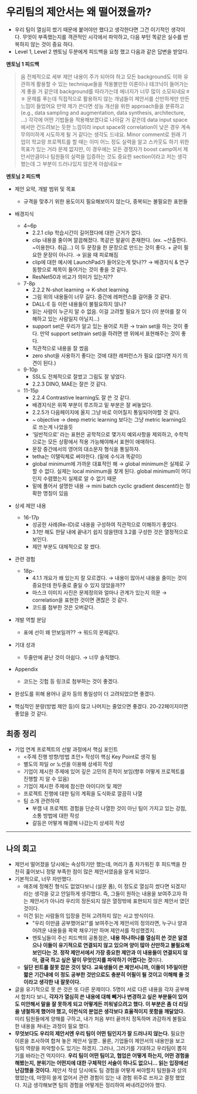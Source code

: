 # 우리팀의 제안서는 왜 떨어졌을까?

- 우리 팀이 열심히 썼기 때문에 붙어야만 했다고 생각한다면 그건 이기적인 생각이다. 무엇이 부족했는지를 객관적인 시각에서 파악하고, 다음 부턴 똑같은 실수를 반복하지 않는 것이 중요 하다.
- Level 1, Level 2 멘토님 두분에게 피드백을 요청 했고 다음과 같은 답변을 받았다.

**멘토님 1 피드백**

> 음 전체적으로 세부 제안 내용이 주가 되어야 하고 모든 background도 이와 유관하게 활용할 수 있는 technique들을 적용볼만한 이론이나 테크닉이 들어가는 게 좋을 거 같은데 background를 따라가는데 에너지가 너무 많이 소모되네요ㅎㅎ 문제를 푸는데 직접적으로 활용하지 않는 개념들이 제안서를 산만하게만 만든 느낌이 들었어요 만약 제가 쓴다면 성능 개선을 위한 approach들을 분류하고 (e.g., data sampling and augmentation, data synthesis, architecture, ...) 각각에 어떤 기법들을 적용해보겠다로 나아갈 거 같은데 data input space에서만 건드려보는 듯한 느낌이라 input space와 correlation이 낮은 경우 계속 무의미하게 시도하게 될 거 같다는 생각도 드네요. Minor comment로 원래 기업이 학교랑 프로젝트를 할 때는 이미 어느 정도 실력을 알고 스카웃도 하기 위한 목표가 있는 거라 문제 없지만, 이 경우에는 모든 경쟁자가 boost camp여서 제안서만큼이나 팀원들의 실력을 입증하는 것도 중요한 section이라고 저는 생각했는데 그 부분이 드러나있지 않은게 아쉽네요ㅠ 

**멘토님 2 피드백** 

- 제안 요약, 개발 범위 및 목표
    - 규격을 맞추기 위한 용도이지 필요해보이지 않는다, 중복되는 불필요한 표현들
- 배경지식
    - 4~6p
        - 2.2.1 clip 학습시간이 길어졌다에 대한 근거가 없다.
        - clip 내용을 줄이며 깔끔해졌다. 똑같은 말끝이 존재한다. (ex. ~산출한다. ~이용한다. 취급…) 이 두 문장을 한 문장으로 만드는 것이 좋다. + 굳이 필요한 문장이 아니다. → 읽을 때 피로해짐
        - clip에 대한 예시에 LaunchPad가 들어오는게 맞나?? → 배경지식 & 연구동향으로 제목이 들어가는 것이 좋을 것 같다.
        - ResNet50과 비교가 의미가 있는지??
    - 7-8p
        - 2.2.2 N-shot learning → K-shot learning
        - 그림 위의 내용들이 너무 길다. 중간에 레퍼런스를 걸어줄 것 같다.
        - DALL-E 등 이런 내용들이 불필요하지 않나?
        - 읽는 사람이 누군지 알 수 없음. 이걸 고려할 필요가 있다 (이 분야를 잘 이해하고 있는 사람일지 아닐지…)
        - support set은 우리가 알고 있는 용어로 치환 → train set을 하는 것이 좋다. 만약 support set(train set)을 하려면 맨 위에서 표현해주는 것이 좋다.
        - 직관적으로 내용을 잘 썼음
        - zero shot을 사용하기 좋다는 것에 대한 레퍼런스가 필요 (없다면 자기 의견이 된다.)
    - 9-10p
        - SSL도 전체적으로 잘썼고 그림도 잘 넣었다.
        - 2.2.3 DINO, MAE는 잘쓴 것 같다.
    - 11-15p
        - 2.2.4 Contrastive learning도 잘 쓴 것 같다.
        - 배경지식은 위쪽 부분이 루즈하고 밑 부분은 잘 써놓았다.
        - 2.2.5가 다음페이지에 올지 그냥 바로 이어질지 통일되어야할 것 같다.
        - ~ objective → deep metric learning 보다는 그냥 metric learning으로 쓰는게 나았을듯
        - ‘일반적으로’ 라는 표현은 공학적으로 몇가지 예외사항을 제외하고, 수학적으로는 모든 상황에서 적용 가능해야해서 표현이 애매하다.
        - 문장 중간에서의 영어의 대소문자 형식을 통일하자.
        - tetha는 이탤릭체로 써야한다. (밑에 수식과 똑같이)
        - global minimum에 가까운 대표적인 해 → global minimum은 실제로 구할 수 없다. 실제는 local minimum을 찾게 된다. global minimum이 어디인지 수렴했는지 실제로 알 수 없기 때문
        - 밑에 풀어서 설명한 내용 → mini batch cyclic gradient descent라는 정확한 명칭이 있음
- 상세 제안 내용
    - 16-17p
        - 성공한 사례(Re-ID)로 내용을 구성하여 직관적으로 이해하기 좋았다.
        - 3.1만 해도 한달 내에 끝내기 쉽지 않을텐데 3.2를 구성한 것은 열정적으로 보인다.
        - 제안 부분도 대체적으로 잘 썼다.
- 관련 경험
    - 18p-
        - 4.1.1 개요가 왜 있는지 잘 모르겠다. → 내용이 많아서 내용을 줄이는 것이 중요한데 한두줄로 줄일 수 있지 않았을까??
        - 마스크 이미지 사진은 문제정의와 얼마나 관계가 있는지 의문 → correlation을 표현한 것이면 괜찮은 것 같다.
        - 코드를 첨부한 것은 오버같다.
- 개발 역할 분담
    - 표에 선이 왜 안보일까?? → 워드의 문제같다.
- 기대 성과
    - 두줄만에 끝난 것이 아쉽다. → 너무 솔직했다.
- Appendix
    - 코드는 깃헙 등 링크로 첨부하는 것이 좋겠다.

- 완성도를 위해 용어나 글자 등의 통일성이 더 고려되었으면 좋겠다.
- 핵심적인 분량(방법 제안 등)이 많고 나머지는 줄었으면 좋겠다. 20-22페이지이면 좋았을 것 같다.

## 최종 정리

- 기업 연계 프로젝트의 선발 과정에서 핵심 포인트
    - <주제 진행 방향/방법 초안> 작성이 핵심 Key Point로 생각 됨
    - 별도의 파일 or 노션을 이용해 상세히 작성
    - 기업이 제시한 주제에 있어 깊은 고민의 흔적이 보임(향후 어떻게 프로젝트를 진행할 지 알 수 있음)
    - 기업이 제시한 주제에 참신한 아이디어 및 제안
    - 프로젝트 진행에 대한 팀의 계획을 도식화로 깔끔히 나열
    - 팀 소개 관련하여
        - 부캠 내 프로젝트 경험을 단순히 나열한 것이 아닌 팀이 가지고 있는 강점, 소통 방법에 대한 작성
        - 갈등은 어떻게 해결해 나갔는지 상세히 작성

---

## 나의 회고

- 제안서 떨어졌을 당시에는 속상하기만 했는데, 머리가 좀 차가워진 후 피드백을 찬찬히 훑어보니 정말 부족한 점이 많은 제안서였음을 알게 되었다.
- 기본적으로, 너무 자만했다.
    - 애초에 정해진 형식도 없었다보니 (설문 폼), 이 정도로 열심히 썼다면 되겠지! 라는 생각을 갖고 안일하게 생각했다. 즉, 그들이 원하는 내용을 보여주고자 하는 제안서가 아니라 우리의 정돈되지 않은 열정밖에 표현되지 않은 제안서 였던 것이다.
    - 이건 읽는 사람들의 입장을 전혀 고려하지 않는 사고 방식이다.
        - "우리 이만큼 공부했어요!"를 보여주는게 제안서의 정의라면, 누구나 양과 어려운 내용들을 꽉꽉 채우기만 하며 제안서를 작성했겠지.
        - 멘토님들이 주신 피드백의 공통점은, **내용 하나하나를 열심히 쓴 것은 알겠으나 이들이 유기적으로 연결되지 않고 있으며 양이 많아 산만하고 불필요해보인다는 것. 정작 제안서에서 가장 중요한 제안과 이 내용들이 연결되지 않아, 결국 하고 싶은 말이 무엇인지를 파악하기 어렵다는 것**이다.
    - **일단 핀트를 잘못 잡은 것이 맞다. 교육생들이 쓴 제안서니까, 이들이 1주일이란 짧은 기간내에 이 정도 공부한 것만으로도 충분히 어필이 될 것이고 이해해 줄 것이라고 생각한 내 잘못이다.**
- 글을 유기적으로 못 쓴 것은 또 다른 문제이다. 5명이 서로 다른 내용을 각자 공부해서 합치다 보니, **각자가 열심히 쓴 내용에 대해 빼거나 변경하고 싶은 부분들이 있어도 미안해서 말을 잘 못하게 되고 어떻게든 끼워넣으려고 했다. 이 부분은 좀 더 리딩을 냉철하게 했어야 했고, 이런식의 분업은 생각보다 효율적이지 못함을 깨달았다.** 미리 팀원들에게 양해를 구하고, 내가 처음 부터 끝까지 정독하며 과감하게 불필요한 내용을 쳐내는 과정이 필요 했다. 
- **무엇보다도 우리의 제안서엔 우리 팀이 어떤 팀인지가 잘 드러나지 않는다.** 필요한 이론을 조사하여 합쳐 놓은 제안서 일뿐.. 물론, 기업들이 제안서의 내용만을 보고 팀의 역량을 파악할수도 있기는 하겠지. 그러나, 그러기를 기대하고 우리팀이 뽑히기를 바라는건 억지이다. **우리 팀이 어떤 팀이고, 협업은 어떻게 하는지, 어떤 경험을 해봤는지, 분위기는 어떤지에 대한 구체적인 서술이 하나도 없으니... 읽는 입장에선 난감했을 것이다.** 제안서 작성 당시에도 팀 경험을 어떻게 써야할지 팀원들과 상의 했었는데, 마땅히 쓸게 없어서 관련 경험이 있는 내 경험 위주로 쓰자고 결정 했었다. 지금 생각해보면 팀의 경험을 어떻게든 정리하여 써내려갔어야 했다.